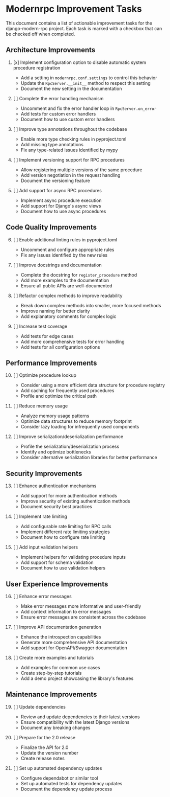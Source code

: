 # Modernrpc Improvement Tasks

This document contains a list of actionable improvement tasks for the django-modern-rpc project. Each task is marked with a checkbox that can be checked off when completed.

## Architecture Improvements

1. [x] Implement configuration option to disable automatic system procedure registration
   - Add a setting in `modernrpc.conf.settings` to control this behavior
   - Update the `RpcServer.__init__` method to respect this setting
   - Document the new setting in the documentation

2. [ ] Complete the error handling mechanism
   - Uncomment and fix the error handler loop in `RpcServer.on_error`
   - Add tests for custom error handlers
   - Document how to use custom error handlers

3. [ ] Improve type annotations throughout the codebase
   - Enable more type checking rules in pyproject.toml
   - Add missing type annotations
   - Fix any type-related issues identified by mypy

4. [ ] Implement versioning support for RPC procedures
   - Allow registering multiple versions of the same procedure
   - Add version negotiation in the request handling
   - Document the versioning feature

5. [ ] Add support for async RPC procedures
   - Implement async procedure execution
   - Add support for Django's async views
   - Document how to use async procedures

## Code Quality Improvements

6. [ ] Enable additional linting rules in pyproject.toml
   - Uncomment and configure appropriate rules
   - Fix any issues identified by the new rules

7. [ ] Improve docstrings and documentation
   - Complete the docstring for `register_procedure` method
   - Add more examples to the documentation
   - Ensure all public APIs are well-documented

8. [ ] Refactor complex methods to improve readability
   - Break down complex methods into smaller, more focused methods
   - Improve naming for better clarity
   - Add explanatory comments for complex logic

9. [ ] Increase test coverage
   - Add tests for edge cases
   - Add more comprehensive tests for error handling
   - Add tests for all configuration options

## Performance Improvements

10. [ ] Optimize procedure lookup
    - Consider using a more efficient data structure for procedure registry
    - Add caching for frequently used procedures
    - Profile and optimize the critical path

11. [ ] Reduce memory usage
    - Analyze memory usage patterns
    - Optimize data structures to reduce memory footprint
    - Consider lazy loading for infrequently used components

12. [ ] Improve serialization/deserialization performance
    - Profile the serialization/deserialization process
    - Identify and optimize bottlenecks
    - Consider alternative serialization libraries for better performance

## Security Improvements

13. [ ] Enhance authentication mechanisms
    - Add support for more authentication methods
    - Improve security of existing authentication methods
    - Document security best practices

14. [ ] Implement rate limiting
    - Add configurable rate limiting for RPC calls
    - Implement different rate limiting strategies
    - Document how to configure rate limiting

15. [ ] Add input validation helpers
    - Implement helpers for validating procedure inputs
    - Add support for schema validation
    - Document how to use validation helpers

## User Experience Improvements

16. [ ] Enhance error messages
    - Make error messages more informative and user-friendly
    - Add context information to error messages
    - Ensure error messages are consistent across the codebase

17. [ ] Improve API documentation generation
    - Enhance the introspection capabilities
    - Generate more comprehensive API documentation
    - Add support for OpenAPI/Swagger documentation

18. [ ] Create more examples and tutorials
    - Add examples for common use cases
    - Create step-by-step tutorials
    - Add a demo project showcasing the library's features

## Maintenance Improvements

19. [ ] Update dependencies
    - Review and update dependencies to their latest versions
    - Ensure compatibility with the latest Django versions
    - Document any breaking changes

20. [ ] Prepare for the 2.0 release
    - Finalize the API for 2.0
    - Update the version number
    - Create release notes

21. [ ] Set up automated dependency updates
    - Configure dependabot or similar tool
    - Set up automated tests for dependency updates
    - Document the dependency update process
